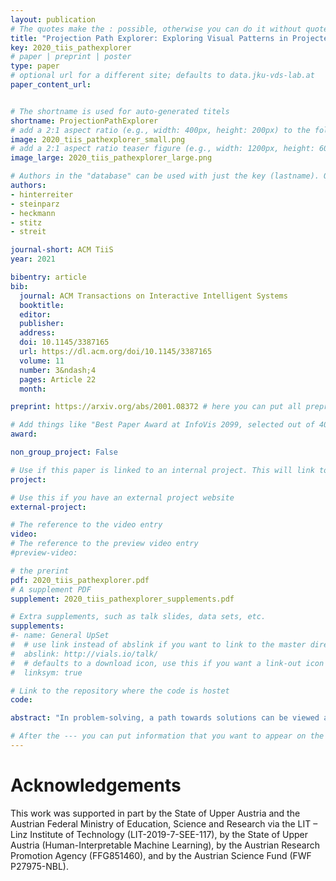```yaml
---
layout: publication
# The quotes make the : possible, otherwise you can do it without quotes
title: "Projection Path Explorer: Exploring Visual Patterns in Projected Decision-Making Paths"
key: 2020_tiis_pathexplorer
# paper | preprint | poster
type: paper
# optional url for a different site; defaults to data.jku-vds-lab.at
paper_content_url: 


# The shortname is used for auto-generated titels
shortname: ProjectionPathExplorer
# add a 2:1 aspect ratio (e.g., width: 400px, height: 200px) to the folder /assets/images/papers/
image: 2020_tiis_pathexplorer_small.png
# add a 2:1 aspect ratio teaser figure (e.g., width: 1200px, height: 600px) to the folder /assets/images/papers/
image_large: 2020_tiis_pathexplorer_large.png

# Authors in the "database" can be used with just the key (lastname). Others can be written properly.
authors:
- hinterreiter
- steinparz
- heckmann
- stitz
- streit 

journal-short: ACM TiiS
year: 2021

bibentry: article
bib:
  journal: ACM Transactions on Interactive Intelligent Systems
  booktitle: 
  editor: 
  publisher:
  address: 
  doi: 10.1145/3387165
  url: https://dl.acm.org/doi/10.1145/3387165
  volume: 11
  number: 3&ndash;4
  pages: Article 22
  month: 

preprint: https://arxiv.org/abs/2001.08372 # here you can put all preprint links (arxiv.org, osf.io,...)

# Add things like "Best Paper Award at InfoVis 2099, selected out of 4000 submissions"
award:

non_group_project: False

# Use if this paper is linked to an internal project. This will link to the project site
project: 

# Use this if you have an external project website
external-project: 

# The reference to the video entry
video: 
# The reference to the preview video entry
#preview-video:

# the prerint
pdf: 2020_tiis_pathexplorer.pdf
# A supplement PDF
supplement: 2020_tiis_pathexplorer_supplements.pdf

# Extra supplements, such as talk slides, data sets, etc.
supplements:
#- name: General UpSet
#  # use link instead of abslink if you want to link to the master directory
#  abslink: http://vials.io/talk/
#  # defaults to a download icon, use this if you want a link-out icon
#  linksym: true

# Link to the repository where the code is hostet
code: 

abstract: "In problem-solving, a path towards solutions can be viewed as a sequence of decisions. The decisions, made by humans or computers, describe a trajectory through a high-dimensional representation space of the problem. By means of dimensionality reduction, these trajectories can be visualized in lower-dimensional space. Such embedded trajectories have previously been applied to a wide variety of data, but analysis has focused almost exclusively on the self-similarity of single trajectories. In contrast, we describe patterns emerging from drawing many trajectories&mdash;for different initial conditions, end states, and solution strategies&mdash;in the same embedding space. We argue that general statements about the problem-solving tasks and solving strategies can be made by interpreting these patterns. We explore and characterize such patterns in trajectories resulting from human and machine-made decisions in a variety of application domains: logic puzzles (Rubik's cube), strategy games (chess), and optimization problems (neural network training). We also discuss the importance of suitably chosen representation spaces and similarity metrics for the embedding."

# After the --- you can put information that you want to appear on the website using markdown formatting or HTML. A good example are acknowledgements, extra references, an erratum, etc.
---
```



# Acknowledgements
This work was supported in part by the State of Upper Austria and the Austrian Federal Ministry of Education, Science and Research via the LIT – Linz Institute of Technology (LIT-2019-7-SEE-117), by the State of Upper Austria (Human-Interpretable Machine Learning), by the Austrian Research Promotion Agency (FFG851460), and by the Austrian Science Fund (FWF P27975-NBL).

